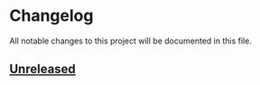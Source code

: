 # Changelog
All notable changes to this project will be documented in this file.


## [Unreleased]


[Unreleased]: https://github.com/metaborg/metaborg-git/compare/release-0.0.0...HEAD